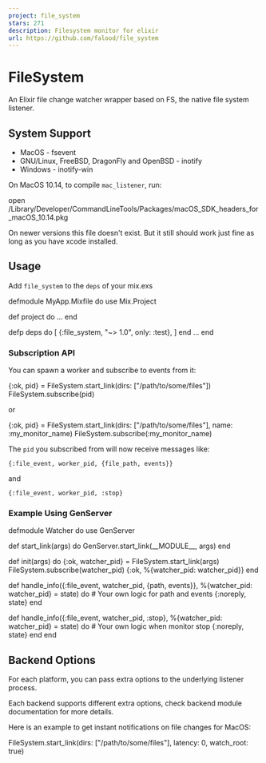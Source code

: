 ```yaml
---
project: file_system
stars: 271
description: Filesystem monitor for elixir
url: https://github.com/falood/file_system
---
```


FileSystem
==========

An Elixir file change watcher wrapper based on FS, the native file system listener.

System Support
--------------

-   MacOS - fsevent
-   GNU/Linux, FreeBSD, DragonFly and OpenBSD - inotify
-   Windows - inotify-win

On MacOS 10.14, to compile `mac_listener`, run:

open /Library/Developer/CommandLineTools/Packages/macOS\_SDK\_headers\_for\_macOS\_10.14.pkg

On newer versions this file doesn't exist. But it still should work just fine as long as you have xcode installed.

Usage
-----

Add `file_system` to the `deps` of your mix.exs

defmodule MyApp.Mixfile do
  use Mix.Project

  def project do
  ...
  end

  defp deps do
    \[
      {:file\_system, "~> 1.0", only: :test},
    \]
  end
  ...
end

### Subscription API

You can spawn a worker and subscribe to events from it:

{:ok, pid} \= FileSystem.start\_link(dirs: \["/path/to/some/files"\])
FileSystem.subscribe(pid)

or

{:ok, pid} \= FileSystem.start\_link(dirs: \["/path/to/some/files"\], name: :my\_monitor\_name)
FileSystem.subscribe(:my\_monitor\_name)

The `pid` you subscribed from will now receive messages like:

```
{:file_event, worker_pid, {file_path, events}}
```

and

```
{:file_event, worker_pid, :stop}
```

### Example Using GenServer

defmodule Watcher do
  use GenServer

  def start\_link(args) do
    GenServer.start\_link(\_\_MODULE\_\_, args)
  end

  def init(args) do
    {:ok, watcher\_pid} \= FileSystem.start\_link(args)
    FileSystem.subscribe(watcher\_pid)
    {:ok, %{watcher\_pid: watcher\_pid}}
  end

  def handle\_info({:file\_event, watcher\_pid, {path, events}}, %{watcher\_pid: watcher\_pid} \= state) do
    \# Your own logic for path and events
    {:noreply, state}
  end

  def handle\_info({:file\_event, watcher\_pid, :stop}, %{watcher\_pid: watcher\_pid} \= state) do
    \# Your own logic when monitor stop
    {:noreply, state}
  end
end

Backend Options
---------------

For each platform, you can pass extra options to the underlying listener process.

Each backend supports different extra options, check backend module documentation for more details.

Here is an example to get instant notifications on file changes for MacOS:

FileSystem.start\_link(dirs: \["/path/to/some/files"\], latency: 0, watch\_root: true)
